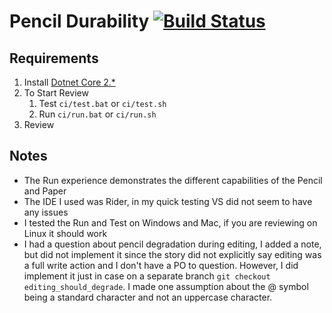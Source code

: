# Pencil Durability [![Build Status](https://travis-ci.org/Agies/Pencil-Durability-CSharp.svg?branch=master)](https://travis-ci.org/Agies/Pencil-Durability-CSharp)

## Requirements
1) Install [Dotnet Core 2.*](https://dotnet.microsoft.com/download)
1) To Start Review
    1) Test `ci/test.bat` or `ci/test.sh`
    1) Run `ci/run.bat` or `ci/run.sh`
1) Review

## Notes
* The Run experience demonstrates the different capabilities of the Pencil and Paper 
* The IDE I used was Rider, in my quick testing VS did not seem to have any issues
* I tested the Run and Test on Windows and Mac, if you are reviewing on Linux it should work
* I had a question about pencil degradation during editing, I added a note, but did not implement it
since the story did not explicitly say editing was a full write action and I don't have a PO to question.
However, I did implement it just in case on a separate branch `git checkout editing_should_degrade`. I made one assumption about
the @ symbol being a standard character and not an uppercase character.  
